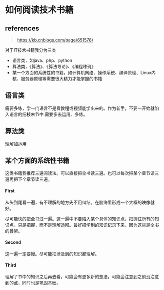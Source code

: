# 如何阅读技术书籍

## references

> https://kb.cnblogs.com/page/651578/

对于IT技术书籍我分为三类

- 语言类，如java、php、python
- 算法类，《算法》、《算法导论》、《编程珠玑》
- 某一个方面的系统性的书籍，如计算机网络、操作系统、编译原理、Linux内核、服务器原理等需要很大精力才能掌握的书籍

## 语言类

需要多练，学一门语言不是看教程或视频能学出来的。作为新手，不要一开始就陷入语言的细枝末节中.需要多去运用、多练。

## 算法类

理解加运用

## 某个方面的系统性书籍

这类书籍我推荐三遍阅读法。可以直接把全书读三遍。也可以每次把某个章节读三遍再把下个章节读三遍。

#### First

从头到尾看一遍，有不理解的地方先不用纠结。在脑海里形成一个大概的映像就好。

尽可能快的把全书过一遍。这一遍中不要陷入某个具体的知识点，把握住所有的知识点。只是把握，而不是理解透彻。最好把学到的知识记录下来，因为这些是全书的骨架。

#### Second

这一遍一定要慢。尽可能把涉及到的知识都理解。

#### Third

理解了书中的知识之后再去看，可能会有更多新的想法，可能会注意到之前没注意到的点，同时也是巩固基础。